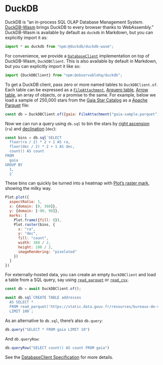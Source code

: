 # DuckDB

DuckDB is “an in-process SQL OLAP Database Management System. [DuckDB-Wasm](https://github.com/duckdb/duckdb-wasm) brings DuckDB to every browser thanks to WebAssembly.” DuckDB-Wasm is available by default as `duckdb` in Markdown, but you can explicitly import it as:

```js echo
import * as duckdb from "npm:@duckdb/duckdb-wasm";
```

For convenience, we provide a [`DatabaseClient`](https://observablehq.com/@observablehq/database-client-specification) implementation on top of DuckDB-Wasm, `DuckDBClient`. This is also available by default in Markdown, but you can explicitly import it like so:

```js echo
import {DuckDBClient} from "npm:@observablehq/duckdb";
```

To get a DuckDB client, pass zero or more named tables to `DuckDBClient.of`. Each table can be expressed as a [`FileAttachment`](../javascript/files), [Arquero table](./arquero), [Arrow table](./arrow), an array of objects, or a promise to the same. For example, below we load a sample of 250,000 stars from the [Gaia Star Catalog](https://observablehq.com/@cmudig/peeking-into-the-gaia-star-catalog) as a [Apache Parquet](https://parquet.apache.org/) file:

```js echo
const db = DuckDBClient.of({gaia: FileAttachment("gaia-sample.parquet")});
```

Now we can run a query using `db.sql` to bin the stars by [right ascension](https://en.wikipedia.org/wiki/Right_ascension) (`ra`) and [declination](https://en.wikipedia.org/wiki/Declination) (`dec`):

```js echo
const bins = db.sql`SELECT
  floor(ra / 2) * 2 + 1 AS ra,
  floor(dec / 2) * 2 + 1 AS dec,
  count() AS count
FROM
  gaia
GROUP BY
  1,
  2`
```

These bins can quickly be turned into a heatmap with [Plot’s raster mark](https://observablehq.com/plot/marks/raster), showing the milky way.

```js echo
Plot.plot({
  aspectRatio: 1,
  x: {domain: [0, 360]},
  y: {domain: [-90, 90]},
  marks: [
    Plot.frame({fill: 0}),
    Plot.raster(bins, {
      x: "ra",
      y: "dec",
      fill: "count",
      width: 360 / 2,
      height: 180 / 2,
      imageRendering: "pixelated"
    })
  ]
})
```

For externally-hosted data, you can create an empty `DuckDBClient` and load a table from a SQL query, say using [`read_parquet`](https://duckdb.org/docs/guides/import/parquet_import) or [`read_csv`](https://duckdb.org/docs/guides/import/csv_import).

```js run=false
const db = await DuckDBClient.of();

await db.sql`CREATE TABLE addresses
  AS SELECT *
  FROM read_parquet('https://static.data.gouv.fr/resources/bureaux-de-vote-et-adresses-de-leurs-electeurs/20230626-135723/table-adresses-reu.parquet')
  LIMIT 100`;
```

As an alternative to `db.sql`, there’s also `db.query`:

```js echo
db.query("SELECT * FROM gaia LIMIT 10")
```

And `db.queryRow`:

```js echo
db.queryRow("SELECT count() AS count FROM gaia")
```

See the [DatabaseClient Specification](https://observablehq.com/@observablehq/database-client-specification) for more details.
